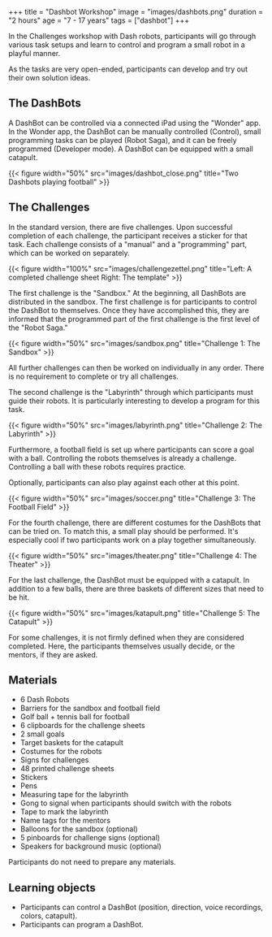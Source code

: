 +++
title = "Dashbot Workshop"
image = "images/dashbots.png"
duration = "2 hours"
age = "7 - 17 years"
tags = ["dashbot"]
+++

In the Challenges workshop with Dash robots, participants will go through various task setups and learn to control and program a small robot in a playful manner.

As the tasks are very open-ended, participants can develop and try out their own solution ideas.




## The DashBots

A DashBot can be controlled via a connected iPad using the "Wonder" app.
In the Wonder app, the DashBot can be manually controlled (Control), small programming tasks can be played (Robot Saga), and it can be freely programmed (Developer mode).
A DashBot can be equipped with a small catapult.

{{< figure width="50%" src="images/dashbot_close.png" title="Two Dashbots playing football" >}}


## The Challenges

In the standard version, there are five challenges. Upon successful completion of each challenge, the participant receives a sticker for that task.
Each challenge consists of a "manual" and a "programming" part, which can be worked on separately.

{{< figure width="100%" src="images/challengezettel.png" title="Left: A completed challenge sheet Right: The template" >}}


The first challenge is the "Sandbox."
At the beginning, all DashBots are distributed in the sandbox. The first challenge is for participants to control the DashBot to themselves.
Once they have accomplished this, they are informed that the programmed part of the first challenge is the first level of the "Robot Saga."

{{< figure width="50%" src="images/sandbox.png" title="Challenge 1: The Sandbox" >}}


All further challenges can then be worked on individually in any order. There is no requirement to complete or try all challenges.

The second challenge is the "Labyrinth" through which participants must guide their robots. It is particularly interesting to develop a program for this task.

{{< figure width="50%" src="images/labyrinth.png" title="Challenge 2: The Labyrinth" >}}

Furthermore, a football field is set up where participants can score a goal with a ball. Controlling the robots themselves is already a challenge. Controlling a ball with these robots requires practice.

Optionally, participants can also play against each other at this point.

{{< figure width="50%" src="images/soccer.png" title="Challenge 3: The Football Field" >}}

For the fourth challenge, there are different costumes for the DashBots that can be tried on.
To match this, a small play should be performed. It's especially cool if two participants work on a play together simultaneously.

{{< figure width="50%" src="images/theater.png" title="Challenge 4: The Theater" >}}

For the last challenge, the DashBot must be equipped with a catapult.
In addition to a few balls, there are three baskets of different sizes that need to be hit.

{{< figure width="50%" src="images/katapult.png" title="Challenge 5: The Catapult" >}}

For some challenges, it is not firmly defined when they are considered completed.
Here, the participants themselves usually decide, or the mentors, if they are asked.

 ## Materials

* 6 Dash Robots
* Barriers for the sandbox and football field
* Golf ball + tennis ball for football
* 6 clipboards for the challenge sheets
* 2 small goals
* Target baskets for the catapult
* Costumes for the robots
* Signs for challenges
* 48 printed challenge sheets
* Stickers
* Pens
* Measuring tape for the labyrinth
* Gong to signal when participants should switch with the robots
* Tape to mark the labyrinth
* Name tags for the mentors
* Balloons for the sandbox (optional)
* 5 pinboards for challenge signs (optional)
* Speakers for background music (optional)

Participants do not need to prepare any materials.


## Learning objects
* Participants can control a DashBot (position, direction, voice recordings, colors, catapult).
* Participants can program a DashBot.

